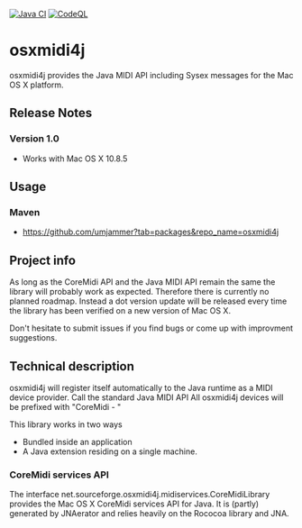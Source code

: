 [![Java CI](https://github.com/umjammer/osxmidi4j/actions/workflows/maven.yml/badge.svg)](https://github.com/umjammer/osxmidi4j/actions/workflows/maven.yml)
[![CodeQL](https://github.com/umjammer/osxmidi4j/actions/workflows/codeql-analysis.yml/badge.svg)](https://github.com/umjammer/osxmidi4j/actions/workflows/codeql-analysis.yml)

osxmidi4j
=========

osxmidi4j provides the Java MIDI API including Sysex messages for the Mac OS X platform.

## Release Notes

### Version 1.0

* Works with Mac OS X 10.8.5

## Usage

### Maven

 * https://github.com/umjammer?tab=packages&repo_name=osxmidi4j

## Project info

As long as the CoreMidi API and the Java MIDI API remain the same the library will probably work as expected. Therefore there is currently no planned roadmap. Instead a dot version update will be released every time the library has been verified on a new version of Mac OS X.

Don't hesitate to submit issues if you find bugs or come up with improvment suggestions.

## Technical description

osxmidi4j will register itself automatically to the Java runtime as a MIDI device provider.
Call the standard Java MIDI API
All osxmidi4j devices will be prefixed with "CoreMidi - "

This library works in two ways
* Bundled inside an application 
* A Java extension residing on a single machine.

### CoreMidi services API

The interface net.sourceforge.osxmidi4j.midiservices.CoreMidiLibrary provides the Mac OS X CoreMidi services API for Java.
It is (partly) generated by JNAerator and relies heavily on the Rococoa library and JNA.
